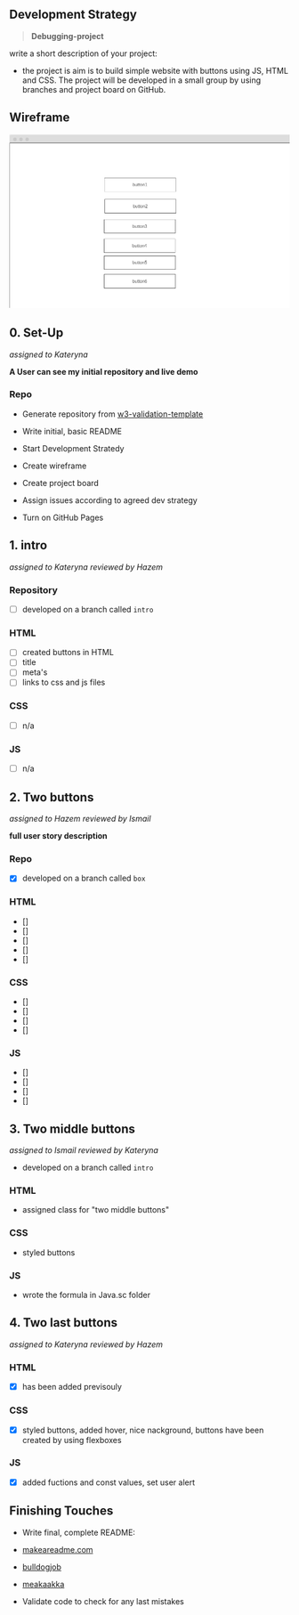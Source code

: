 ## Development Strategy

  

>  **Debugging-project**

  

write a short description of your project:

- the project is aim is to build simple website with buttons using JS, HTML and CSS.
The project will be developed in a small group by using branches and project board on GitHub.

  

## Wireframe

  

<!-- include a wireframe for your project in this repository, and display it here -->

<!-- wireframe.cc is a good site for getting started with wireframes -->

![wireframe](image/wireframe.png)

  

## 0. Set-Up

  *assigned to Kateryna*

  

__A User can see my initial repository and live demo__

  

### Repo

  

 - Generate repository from [w3-validation-template](https://github.com/HackYourFutureBelgium/debugging-project-week-1)

 - Write initial, basic README

 - Start Development Stratedy
 - Create wireframe
 - Create project board 
 - Assign issues according to agreed dev strategy
 - Turn on GitHub Pages

  



## 1. intro

 *assigned to Kateryna*
  *reviewed by Hazem*
  

### Repository

- [ ] developed on a branch called `intro`

### HTML

- [ ] created buttons in HTML
- [ ] title
- [ ] meta's
- [ ] links to css and js files

### CSS

- [ ] n/a

### JS
- [ ] n/a


  

## 2. Two buttons

*assigned to Hazem*
*reviewed by Ismail*
  

__full user story description__

  

### Repo

  

- [x] developed on a branch called `box`
  

### HTML
- [] 
- [] 
- [] 
- [] 
- [] 


### CSS
- [] 
- [] 
- [] 
- [] 

### JS

- [] 
- [] 
- [] 
- [] 


  



## 3. Two middle buttons

*assigned to Ismail*
*reviewed by Kateryna*

- developed on a branch called `intro`
  

### HTML
- assigned class for "two middle buttons"

### CSS
- styled buttons 

### JS

- wrote the formula in Java.sc folder 

## 4. Two last buttons

*assigned to Kateryna*
*reviewed by Hazem*
  

### HTML
- [x] has been added previsouly  
 


### CSS
- [x] styled buttons, added hover, nice nackground, buttons have been created by using flexboxes


### JS

- [x] added fuctions and const values, set user alert 

  

## Finishing Touches

  

- Write final, complete README:

-  [makeareadme.com](https://www.makeareadme.com/)

-  [bulldogjob](https://bulldogjob.com/news/449-how-to-write-a-good-readme-for-your-github-project)

-  [meakaakka](https://medium.com/@meakaakka/a-beginners-guide-to-writing-a-kickass-readme-7ac01da88ab3)

- Validate code to check for any last mistakes
